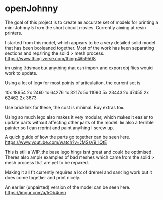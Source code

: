 
# openJohnny

The goal of this project  is to create an accurate set of models for printing a mini Johnny 5 from the short circuit movies.  Currently aiming at resin printers.

I started from this model, which appears to be a very detailed solid model that has been booleaned together.  Most of the work has been separating sections and repairing the solid > mesh process.
https://www.thingiverse.com/thing:4659508

Im using 3dsmax but anything that can import and export obj files would work to update.

Using a lot of lego for most points of articulation, the current set is 

10x 18654 
2x 2460
1x 64276
1x 32174
5x 11090
5x 23443
2x 47455
2x 62462
2x 3673

Use bricklink for these, the cost is minimal. Buy extras too. 

Using so much lego also makes it very modular, which makes it easier to update parts without affecting other parts of the model.  Im also a terrible painter so I can reprint and paint anything I screw up.

A quick guide of how the parts go together can be seen here.
https://www.youtube.com/watch?v=2MSsV9_IQtE

This is still a WIP, the base lego hinge isnt great and could be optimised.   Theres also ample examples of bad meshes which came from the solid > mesh process that are yet to be repaired. 

Making it all fit currently requires a lot of dremel and sanding work but it does come together and print nicely. 

An earlier (unpainted) version of the model can be seen here. 
https://imgur.com/a/5Ob4uen


